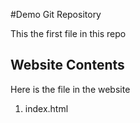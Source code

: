 #Demo Git Repository 

This the first file in this repo

## Website Contents

Here is the file in the website
1. index.html
 
